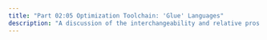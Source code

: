 ```yaml
---
title: "Part 02:05 Optimization Toolchain: 'Glue' Languages"
description: "A discussion of the interchangeability and relative pros and cons of various popular scripting and general languages used to 'glue' optimization application components together, and implement app logic."
---
```


